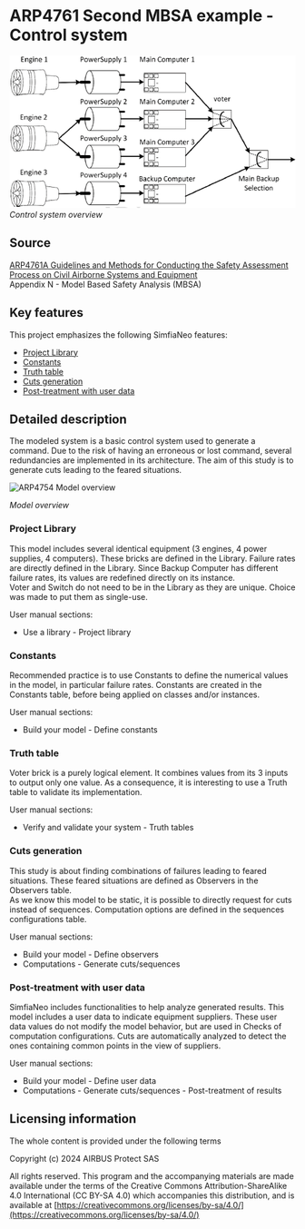 # ARP4761 Second MBSA example - Control system

![Control system overview](./Documentation/Overview.png "Control system overview")  
_Control system overview_

## Source

[ARP4761A Guidelines and Methods for Conducting the Safety Assessment Process on Civil Airborne Systems and Equipment](https://www.sae.org/standards/content/arp4761a/ "SAE website")  
Appendix N - Model Based Safety Analysis (MBSA)

## Key features

This project emphasizes the following SimfiaNeo features:

* [Project Library](#project-library)
* [Constants](#constants)
* [Truth table](#truth-table)
* [Cuts generation](#cuts-generation)
* [Post-treatment with user data](#post-treatment-with-user-data)

## Detailed description

The modeled system is a basic control system used to generate a command. Due to the risk of having an erroneous or lost command, several redundancies are implemented in its architecture. The aim of this study is to generate cuts leading to the feared situations.

![ARP4754 Model overview](./Documentation/model.png "ARP4754 Model overview")  

_Model overview_ 

### Project Library

This model includes several identical equipment (3 engines, 4 power supplies, 4 computers). These bricks are defined in the Library. Failure rates are directly defined in the Library. Since Backup Computer has different failure rates, its values are redefined directly on its instance.  
Voter and Switch do not need to be in the Library as they are unique. Choice was made to put them as single-use.  

User manual sections:

* Use a library - Project library

### Constants

Recommended practice is to use Constants to define the numerical values in the model, in particular failure rates. Constants are created in the Constants table, before being applied on classes and/or instances.

User manual sections:

* Build your model - Define constants

### Truth table

Voter brick is a purely logical element. It combines values from its 3 inputs to output only one value. As a consequence, it is interesting to use a Truth table to validate its implementation.

User manual sections:

* Verify and validate your system - Truth tables

### Cuts generation

This study is about finding combinations of failures leading to feared situations. These feared situations are defined as Observers in the Observers table.  
As we know this model to be static, it is possible to directly request for cuts instead of sequences. Computation options are defined in the sequences configurations table.

User manual sections:

* Build your model - Define observers
* Computations - Generate cuts/sequences

### Post-treatment with user data

SimfiaNeo includes functionalities to help analyze generated results. This model includes a user data to indicate equipment suppliers. These user data values do not modify the model behavior, but are used in Checks of computation configurations. Cuts are automatically analyzed to detect the ones containing common points in the view of suppliers.

User manual sections:

* Build your model - Define user data
* Computations - Generate cuts/sequences - Post-treatment of results

## Licensing information

The whole content is provided under the following terms

Copyright (c) 2024 AIRBUS Protect SAS

All rights reserved. This program and the accompanying materials are made available under the terms of the 
Creative Commons Attribution-ShareAlike 4.0 International (CC BY-SA 4.0) which accompanies this distribution,
and is available at [https://creativecommons.org/licenses/by-sa/4.0/](https://creativecommons.org/licenses/by-sa/4.0/)

